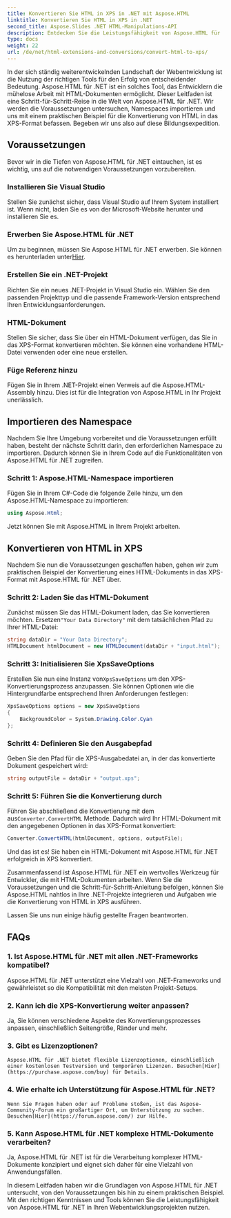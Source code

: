 ```yaml
---
title: Konvertieren Sie HTML in XPS in .NET mit Aspose.HTML
linktitle: Konvertieren Sie HTML in XPS in .NET
second_title: Aspose.Slides .NET HTML-Manipulations-API
description: Entdecken Sie die Leistungsfähigkeit von Aspose.HTML für .NET. Konvertieren Sie HTML mühelos in XPS. Voraussetzungen, Schritt-für-Schritt-Anleitung und FAQs enthalten.
type: docs
weight: 22
url: /de/net/html-extensions-and-conversions/convert-html-to-xps/
---
```


In der sich ständig weiterentwickelnden Landschaft der Webentwicklung ist die Nutzung der richtigen Tools für den Erfolg von entscheidender Bedeutung. Aspose.HTML für .NET ist ein solches Tool, das Entwicklern die mühelose Arbeit mit HTML-Dokumenten ermöglicht. Dieser Leitfaden ist eine Schritt-für-Schritt-Reise in die Welt von Aspose.HTML für .NET. Wir werden die Voraussetzungen untersuchen, Namespaces importieren und uns mit einem praktischen Beispiel für die Konvertierung von HTML in das XPS-Format befassen. Begeben wir uns also auf diese Bildungsexpedition.

## Voraussetzungen

Bevor wir in die Tiefen von Aspose.HTML für .NET eintauchen, ist es wichtig, uns auf die notwendigen Voraussetzungen vorzubereiten.

### Installieren Sie Visual Studio

Stellen Sie zunächst sicher, dass Visual Studio auf Ihrem System installiert ist. Wenn nicht, laden Sie es von der Microsoft-Website herunter und installieren Sie es.

### Erwerben Sie Aspose.HTML für .NET

 Um zu beginnen, müssen Sie Aspose.HTML für .NET erwerben. Sie können es herunterladen unter[Hier](https://releases.aspose.com/html/net/).

### Erstellen Sie ein .NET-Projekt

Richten Sie ein neues .NET-Projekt in Visual Studio ein. Wählen Sie den passenden Projekttyp und die passende Framework-Version entsprechend Ihren Entwicklungsanforderungen.

### HTML-Dokument

Stellen Sie sicher, dass Sie über ein HTML-Dokument verfügen, das Sie in das XPS-Format konvertieren möchten. Sie können eine vorhandene HTML-Datei verwenden oder eine neue erstellen.

### Füge Referenz hinzu

Fügen Sie in Ihrem .NET-Projekt einen Verweis auf die Aspose.HTML-Assembly hinzu. Dies ist für die Integration von Aspose.HTML in Ihr Projekt unerlässlich.

## Importieren des Namespace

Nachdem Sie Ihre Umgebung vorbereitet und die Voraussetzungen erfüllt haben, besteht der nächste Schritt darin, den erforderlichen Namespace zu importieren. Dadurch können Sie in Ihrem Code auf die Funktionalitäten von Aspose.HTML für .NET zugreifen.

### Schritt 1: Aspose.HTML-Namespace importieren

Fügen Sie in Ihrem C#-Code die folgende Zeile hinzu, um den Aspose.HTML-Namespace zu importieren:

```csharp
using Aspose.Html;
```

Jetzt können Sie mit Aspose.HTML in Ihrem Projekt arbeiten.

## Konvertieren von HTML in XPS

Nachdem Sie nun die Voraussetzungen geschaffen haben, gehen wir zum praktischen Beispiel der Konvertierung eines HTML-Dokuments in das XPS-Format mit Aspose.HTML für .NET über.

### Schritt 2: Laden Sie das HTML-Dokument

 Zunächst müssen Sie das HTML-Dokument laden, das Sie konvertieren möchten. Ersetzen`"Your Data Directory"` mit dem tatsächlichen Pfad zu Ihrer HTML-Datei:

```csharp
string dataDir = "Your Data Directory";
HTMLDocument htmlDocument = new HTMLDocument(dataDir + "input.html");
```

### Schritt 3: Initialisieren Sie XpsSaveOptions

 Erstellen Sie nun eine Instanz von`XpsSaveOptions` um den XPS-Konvertierungsprozess anzupassen. Sie können Optionen wie die Hintergrundfarbe entsprechend Ihren Anforderungen festlegen:

```csharp
XpsSaveOptions options = new XpsSaveOptions
{
    BackgroundColor = System.Drawing.Color.Cyan
};
```

### Schritt 4: Definieren Sie den Ausgabepfad

Geben Sie den Pfad für die XPS-Ausgabedatei an, in der das konvertierte Dokument gespeichert wird:

```csharp
string outputFile = dataDir + "output.xps";
```

### Schritt 5: Führen Sie die Konvertierung durch

 Führen Sie abschließend die Konvertierung mit dem aus`Converter.ConvertHTML` Methode. Dadurch wird Ihr HTML-Dokument mit den angegebenen Optionen in das XPS-Format konvertiert:

```csharp
Converter.ConvertHTML(htmlDocument, options, outputFile);
```

Und das ist es! Sie haben ein HTML-Dokument mit Aspose.HTML für .NET erfolgreich in XPS konvertiert.

Zusammenfassend ist Aspose.HTML für .NET ein wertvolles Werkzeug für Entwickler, die mit HTML-Dokumenten arbeiten. Wenn Sie die Voraussetzungen und die Schritt-für-Schritt-Anleitung befolgen, können Sie Aspose.HTML nahtlos in Ihre .NET-Projekte integrieren und Aufgaben wie die Konvertierung von HTML in XPS ausführen.

Lassen Sie uns nun einige häufig gestellte Fragen beantworten.

## FAQs

### 1. Ist Aspose.HTML für .NET mit allen .NET-Frameworks kompatibel?
   Aspose.HTML für .NET unterstützt eine Vielzahl von .NET-Frameworks und gewährleistet so die Kompatibilität mit den meisten Projekt-Setups.

### 2. Kann ich die XPS-Konvertierung weiter anpassen?
   Ja, Sie können verschiedene Aspekte des Konvertierungsprozesses anpassen, einschließlich Seitengröße, Ränder und mehr.

### 3. Gibt es Lizenzoptionen?
    Aspose.HTML für .NET bietet flexible Lizenzoptionen, einschließlich einer kostenlosen Testversion und temporären Lizenzen. Besuchen[Hier](https://purchase.aspose.com/buy) für Details.

### 4. Wie erhalte ich Unterstützung für Aspose.HTML für .NET?
    Wenn Sie Fragen haben oder auf Probleme stoßen, ist das Aspose-Community-Forum ein großartiger Ort, um Unterstützung zu suchen. Besuchen[Hier](https://forum.aspose.com/) zur Hilfe.

### 5. Kann Aspose.HTML für .NET komplexe HTML-Dokumente verarbeiten?
   Ja, Aspose.HTML für .NET ist für die Verarbeitung komplexer HTML-Dokumente konzipiert und eignet sich daher für eine Vielzahl von Anwendungsfällen.

In diesem Leitfaden haben wir die Grundlagen von Aspose.HTML für .NET untersucht, von den Voraussetzungen bis hin zu einem praktischen Beispiel. Mit den richtigen Kenntnissen und Tools können Sie die Leistungsfähigkeit von Aspose.HTML für .NET in Ihren Webentwicklungsprojekten nutzen.